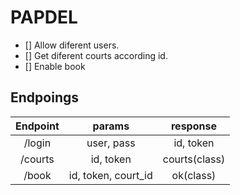 # PAPDEL 

- [] Allow diferent users.
- [] Get diferent courts according id.
- [] Enable book

## Endpoings
Endpoint | params | response 
:---: | :---: | :---: 
/login | user, pass | id, token 
/courts | id, token | courts(class) 
/book | id, token, court_id | ok(class) 
